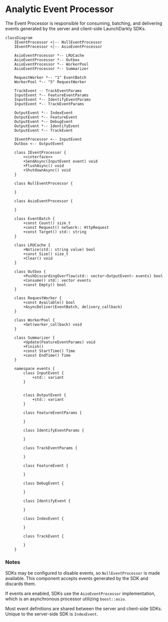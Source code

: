 # Analytic Event Processor

The Event Processor is responsible for consuming, batching, and delivering events generated
by the server and client-side LaunchDarkly SDKs.

```mermaid
classDiagram
    IEventProcessor <|-- NullEventProcessor
    IEventProcessor <|-- AsioEventProcessor

    AsioEventProcessor *-- LRUCache
    AsioEventProcessor *-- Outbox
    AsioEventProcessor *-- WorkerPool
    AsioEventProcessor *-- Summarizer

    RequestWorker *-- "1" EventBatch
    WorkerPool *-- "5" RequestWorker

    TrackEvent -- TrackEventParams
    InputEvent *-- FeatureEventParams
    InputEvent *-- IdentifyEventParams
    InputEvent *-- TrackEventParams

    OutputEvent *-- IndexEvent
    OutputEvent *-- FeatureEvent
    OutputEvent *-- DebugEvent
    OutputEvent *-- IdentifyEvent
    OutputEvent *-- TrackEvent

    IEventProcessor <-- InputEvent
    Outbox <-- OutputEvent

    class IEventProcessor {
        <<interface>>
        +SendAsync(InputEvent event) void
        +FlushAsync() void
        +ShutdownAsync() void
    }

    class NullEventProcessor {

    }

    class AsioEventProcessor {

    }

    class EventBatch {
        +const Count() size_t
        +const Request() network:: HttpRequest
        +const Target() std:: string
    }

    class LRUCache {
        +Notice(std:: string value) bool
        +const Size() size_t
        +Clear() void
    }

    class Outbox {
        +PushDiscardingOverflow(std:: vector~OutputEvent~ events) bool
        +Consume() std:: vector events
        +const Empty() bool
    }

    class RequestWorker {
        +const Available() bool
        +AsyncDeliver(EventBatch, delivery_callback)
    }

    class WorkerPool {
        +Get(worker_callback) void
    }

    class Summarizer {
        +Update(FeatureEventParams) void
        +Finish()
        +const StartTime() Time
        +const EndTime() Time
    }

    namespace events {
        class InputEvent {
            +std:: variant
        }


        class OutputEvent {
            +std:: variant
        }

        class FeatureEventParams {

        }

        class IdentifyEventParams {

        }

        class TrackEventParams {

        }

        class FeatureEvent {

        }

        class DebugEvent {

        }

        class IdentifyEvent {

        }

        class IndexEvent {

        }

        class TrackEvent {

        }
    }
```

### Notes

SDKs may be configured to disable events, so `NullEventProcessor` is made available. This component accepts
events generated
by the SDK and discards them.

If events are enabled, SDKs use the `AsioEventProcessor` implementation, which is an asynchronous processor
utilizing `boost::asio`.

Most event definitions are shared between the server and client-side SDKs. Unique to the server-side SDK
is `IndexEvent`.
